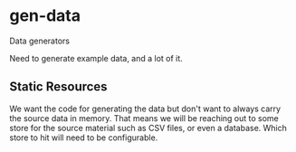 gen-data
========

Data generators

Need to generate example data, and a lot of it.

Static Resources
-------------------

We want the code for generating the data but don't want 
to always carry the source data in memory.  That means we 
will be reaching out to some store for the source material 
such as CSV files, or even a database.  Which store to hit
will need to be configurable.  